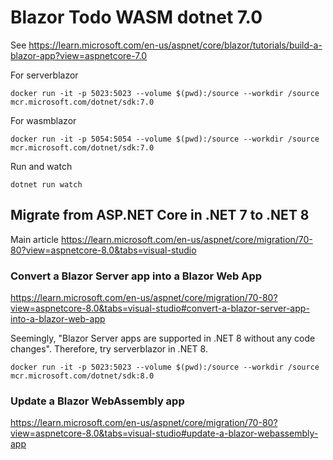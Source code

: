 # Blazor Todo WASM dotnet 7.0

See <https://learn.microsoft.com/en-us/aspnet/core/blazor/tutorials/build-a-blazor-app?view=aspnetcore-7.0>

For serverblazor

```
docker run -it -p 5023:5023 --volume $(pwd):/source --workdir /source mcr.microsoft.com/dotnet/sdk:7.0
```

For wasmblazor

```
docker run -it -p 5054:5054 --volume $(pwd):/source --workdir /source mcr.microsoft.com/dotnet/sdk:7.0
```

Run and watch

```
dotnet run watch
```

## Migrate from ASP.NET Core in .NET 7 to .NET 8

Main article
<https://learn.microsoft.com/en-us/aspnet/core/migration/70-80?view=aspnetcore-8.0&tabs=visual-studio>

### Convert a Blazor Server app into a Blazor Web App

<https://learn.microsoft.com/en-us/aspnet/core/migration/70-80?view=aspnetcore-8.0&tabs=visual-studio#convert-a-blazor-server-app-into-a-blazor-web-app>

Seemingly, "Blazor Server apps are supported in .NET 8 without any code changes".  Therefore, try serverblazor in .NET 8.

```
docker run -it -p 5023:5023 --volume $(pwd):/source --workdir /source mcr.microsoft.com/dotnet/sdk:8.0
```

### Update a Blazor WebAssembly app

<https://learn.microsoft.com/en-us/aspnet/core/migration/70-80?view=aspnetcore-8.0&tabs=visual-studio#update-a-blazor-webassembly-app>

